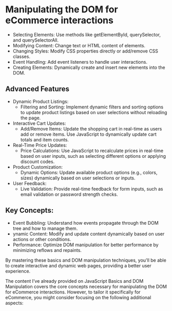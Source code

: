 # Manipulating the DOM for eCommerce interactions
- Selecting Elements: Use methods like getElementById, querySelector, and querySelectorAll.
- Modifying Content: Change text or HTML content of elements.
- Changing Styles: Modify CSS properties directly or add/remove CSS classes.
- Event Handling: Add event listeners to handle user interactions.
- Creating Elements: Dynamically create and insert new elements into the DOM.

## Advanced Features

- Dynamic Product Listings:
    - Filtering and Sorting: Implement dynamic filters and sorting options to update product listings based on user selections without reloading the page.
- Interactive Cart Updates:
   - Add/Remove Items: Update the shopping cart in real-time as users add or remove items. Use JavaScript to dynamically update cart totals and item counts.
- Real-Time Price Updates:
    - Price Calculations: Use JavaScript to recalculate prices in real-time based on user inputs, such as selecting different options or applying discount codes.
- Product Customization:
    - Dynamic Options: Update available product options (e.g., colors, sizes) dynamically based on user selections or inputs.
- User Feedback:
    - Live Validation: Provide real-time feedback for form inputs, such as email validation or password strength checks.



## Key Concepts:
- Event Bubbling: Understand how events propagate through the DOM tree and how to manage them.
- ynamic Content: Modify and update content dynamically based on user actions or other conditions.
- Performance: Optimize DOM manipulation for better performance by minimizing reflows and repaints.

By mastering these basics and DOM manipulation techniques, you'll be able to create interactive and dynamic web pages, providing a better user experience.

The content I’ve already provided on JavaScript Basics and DOM Manipulation covers the core concepts necessary for manipulating the DOM for eCommerce interactions. However, to tailor it specifically for eCommerce, you might consider focusing on the following additional aspects:
